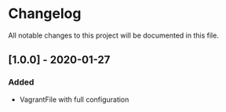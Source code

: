 # Changelog
All notable changes to this project will be documented in this file.

## [1.0.0] - 2020-01-27
### Added

- VagrantFile with full configuration
